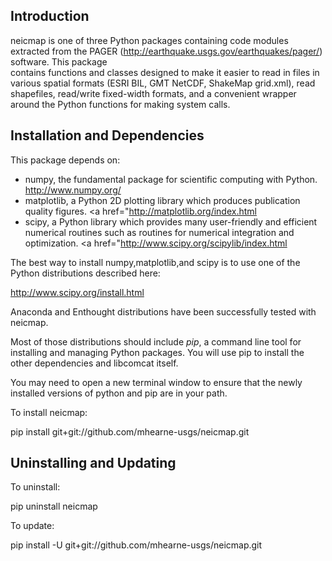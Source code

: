 Introduction
------------

neicmap is one of three Python packages containing code modules extracted from the 
PAGER (http://earthquake.usgs.gov/earthquakes/pager/) software.  This package  
contains functions and classes designed to make it easier to read in files in various spatial formats
(ESRI BIL, GMT NetCDF, ShakeMap grid.xml), read shapefiles, read/write fixed-width formats, and a 
convenient wrapper around the Python functions for making system calls.  

Installation and Dependencies
-----------------------------

This package depends on:
 * numpy, the fundamental package for scientific computing with Python. <a href="http://www.numpy.org/">http://www.numpy.org/</a>  
 * matplotlib, a Python 2D plotting library which produces publication quality figures. <a href="<a href="http://matplotlib.org/index.html">http://matplotlib.org/index.html</a>
 * scipy, a Python library which provides many user-friendly and efficient numerical routines such as routines for numerical integration and optimization. <a href="<a href="http://www.scipy.org/scipylib/index.html">http://www.scipy.org/scipylib/index.html</a>

The best way to install numpy,matplotlib,and scipy is to use one of the Python distributions described here:

<a href="http://www.scipy.org/install.html">http://www.scipy.org/install.html</a>

Anaconda and Enthought distributions have been successfully tested with neicmap.

Most of those distributions should include <em>pip</em>, a command line tool for installing and 
managing Python packages.  You will use pip to install the other dependencies and libcomcat itself.  
 
You may need to open a new terminal window to ensure that the newly installed versions of python and pip
are in your path.

To install neicmap:

pip install git+git://github.com/mhearne-usgs/neicmap.git

Uninstalling and Updating
-------------------------

To uninstall:

pip uninstall neicmap

To update:

pip install -U git+git://github.com/mhearne-usgs/neicmap.git



